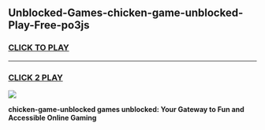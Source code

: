 
## Unblocked-Games-chicken-game-unblocked-Play-Free-po3js
<h3>
<a href="https://premium76.site?title=chicken-game-unblocked&ref=10A">CLICK TO PLAY</a></h3>
<hr>

<h3>
<a href="https://premium76.site?title=chicken-game-unblocked&ref=10A">CLICK 2 PLAY</a>
  
</h3>

<a href="https://premium76.site?title=chicken-game-unblocked&ref=10A"><img src="https://clearcache.store/games.png"></a>


**chicken-game-unblocked games unblocked: Your Gateway to Fun and Accessible Online Gaming**
